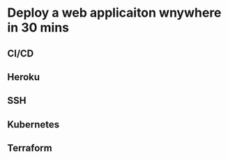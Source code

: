 # Deploy a web applicaiton wnywhere in 30 mins


## CI/CD

## Heroku

## SSH

## Kubernetes

## Terraform
